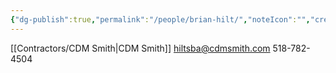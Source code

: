 ```yaml
---
{"dg-publish":true,"permalink":"/people/brian-hilt/","noteIcon":"","created":"2025-05-20T09:18:16.611-05:00"}
---
```


[[Contractors/CDM Smith\|CDM Smith]]
hiltsba@cdmsmith.com
518-782-4504

